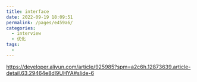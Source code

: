 ```yaml
---
title: interface
date: 2022-09-19 18:09:51
permalink: /pages/e459a6/
categories:
  - interview
  - 优化
tags:
  - 
---
```

https://developer.aliyun.com/article/925985?spm=a2c6h.12873639.article-detail.63.29464e8dl9UHYA#slide-6